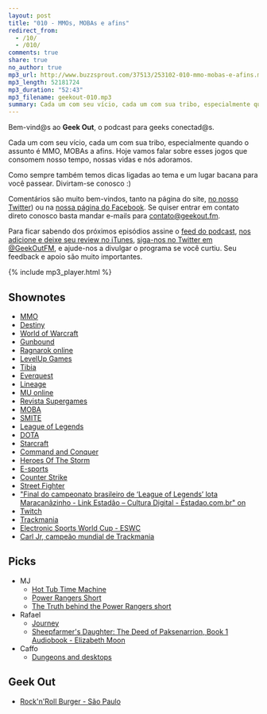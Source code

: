 ```yaml
---
layout: post
title: "010 - MMOs, MOBAs e afins"
redirect_from:
  - /10/
  - /010/
comments: true
share: true
no_author: true
mp3_url: http://www.buzzsprout.com/37513/253102-010-mmo-mobas-e-afins.mp3
mp3_length: 52181724
mp3_duration: "52:43"
mp3_filename: geekout-010.mp3
summary: Cada um com seu vício, cada um com sua tribo, especialmente quando o assunto é MMO, MOBAs a afins. Hoje vamos falar sobre esses jogos que consomem nosso tempo, nossas vidas e nós adoramos. Como sempre também temos dicas ligadas ao tema e um lugar bacana para você passear. Divirtam-se conosco :)
---
```


Bem-vind@s ao **Geek Out**, o podcast para geeks conectad@s.

Cada um com seu vício, cada um com sua tribo, especialmente quando o assunto é MMO, MOBAs a afins. Hoje vamos falar sobre esses jogos que consomem nosso tempo, nossas vidas e nós adoramos.

Como sempre também temos dicas ligadas ao tema e um lugar bacana para você passear. Divirtam-se conosco :)

Comentários são muito bem-vindos, tanto na página do site, [no nosso Twitter](https://twitter.com/geekoutfm)) ou na [nossa página do Facebook](https://www.facebook.com/geekoutfm). Se quiser entrar em contato direto conosco basta mandar e-mails para [contato@geekout.fm](mailto:contato@geekout.fm).

Para ficar sabendo dos próximos episódios assine o [feed do podcast](/feed.xml), [nos adicione e deixe seu review no iTunes](https://itunes.apple.com/br/podcast/geek-out/id956387481), [siga-nos no Twitter em @GeekOutFM](https://twitter.com/GeekoutFM), e ajude-nos a divulgar o programa se você curtiu. Seu feedback e apoio são muito importantes.

{% include mp3_player.html %}

## Shownotes
* [MMO](http://en.wikipedia.org/wiki/Massively_multiplayer_online_game)
* [Destiny](http://www.destinythegame.com/pt)
* [World of Warcraft](http://us.battle.net/wow/pt/)
* [Gunbound](http://gunbound.softnyxbrasil.com/)
* [Ragnarok online](http://levelupgames.uol.com.br/ragnarok/)
* [LevelUp Games](http://levelupgames.uol.com.br/)
* [Tibia](http://www.tibia.com/news/?subtopic=latestnews)
* [Everquest](https://www.everquest.com/home)
* [Lineage](http://en.wikipedia.org/wiki/Lineage_%28video_game%29)
* [MU online](http://muonline.webzen.com/main)
* [Revista Supergames](http://pt.wikipedia.org/wiki/Supergamepower)
* [MOBA](http://jogos.uol.com.br/ultimas-noticias/2012/01/31/league-of-legends-dota-etc-conheca-os-jogos-estilo-moba.htm)
* [SMITE](http://www.hirezstudios.com/smite)
* [League of Legends](http://br.leagueoflegends.com/)
* [DOTA](http://en.wikipedia.org/wiki/Defense_of_the_Ancients)
* [Starcraft](http://www.starcraft2brasil.com.br/)
* [Command and Conquer](http://en.wikipedia.org/wiki/Command_%26_Conquer)
* [Heroes Of The Storm](http://us.battle.net/heroes/pt/)
* [E-sports](http://en.wikipedia.org/wiki/Electronic_sports)
* [Counter Strike](http://blog.counter-strike.net/)
* [Street Fighter](http://en.wikipedia.org/wiki/Street_Fighter)
* ["Final do campeonato brasileiro de ‘League of Legends’ lota Maracanãzinho - Link Estadão – Cultura Digital - Estadao.com.br" on ](http://blogs.estadao.com.br/link/final-do-campeonato-brasileiro-de-league-of-legends-lota-maracanazinho/)
* [Twitch](http://www.twitch.tv/)
* [Trackmania](http://en.wikipedia.org/wiki/TrackMania)
* [Electronic Sports World Cup - ESWC](http://www.eswc.com/)
* [Carl Jr, campeão mundial de Trackmania](https://twitter.com/HyperX/status/529255371891032064)


## Picks
* MJ
  * [Hot Tub Time Machine](http://www.imdb.com/title/tt1231587/)
  * [Power Rangers Short](http://io9.com/holy-hell-this-power-rangers-reboot-is-dark-as-f-ck-1687689958)
  * [The Truth behind the Power Rangers short](http://io9.com/the-truth-behind-the-power-rangers-short-and-how-you-h-1688907857)
* Rafael
  * [Journey](http://en.wikipedia.org/wiki/Journey_%282012_video_game%29)
  * [Sheepfarmer's Daughter: The Deed of Paksenarrion, Book 1 Audiobook - Elizabeth Moon](http://www.audible.com/pd/Sci-Fi-Fantasy/Sheepfarmers-Daughter-Audiobook/B003C26RG4)
* Caffo
  * [Dungeons and desktops](http://www.goodreads.com/book/show/2796728-dungeons-and-desktops)

## Geek Out
* [Rock'n'Roll Burger - São Paulo](http://www.rocknrollburger.com.br/)
